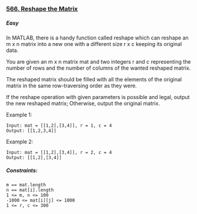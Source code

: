 ### [566. Reshape the Matrix](https://leetcode.com/problems/reshape-the-matrix/)

##### Easy

In MATLAB, there is a handy function called reshape which can reshape an m x n matrix into a new one with a different size r x c keeping its original data.

You are given an m x n matrix mat and two integers r and c representing the number of rows and the number of columns of the wanted reshaped matrix.

The reshaped matrix should be filled with all the elements of the original matrix in the same row-traversing order as they were.

If the reshape operation with given parameters is possible and legal, output the new reshaped matrix; Otherwise, output the original matrix.

 

Example 1:
```JS
Input: mat = [[1,2],[3,4]], r = 1, c = 4
Output: [[1,2,3,4]]
```

Example 2:
```JS
Input: mat = [[1,2],[3,4]], r = 2, c = 4
Output: [[1,2],[3,4]]
```

##### Constraints:
```JS
m == mat.length
n == mat[i].length
1 <= m, n <= 100
-1000 <= mat[i][j] <= 1000
1 <= r, c <= 300
```